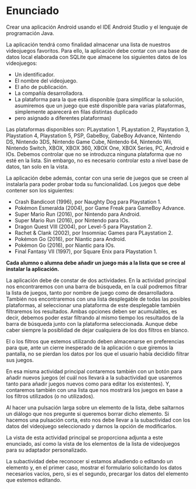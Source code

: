 # Enunciado

Crear una aplicación Android usando el IDE Android Studio y el lenguaje de programación Java.

La aplicación tendrá como finalidad almacenar una lista de nuestros videojuegos favoritos. 
Para ello, la aplicación debe contar con una base de datos local elaborada con SQLite que almacene
los siguientes datos de los videojuegos:
- Un identificador.
- El nombre del videojuego.
- El año de publicación.
- La compañía desarrolladora.
- La plataforma para la que está disponible (para simplificar la solución, asumiremos que un juego 
que esté disponible para varias plataformas, simplemente aparecerá en filas distintas duplicado 
- pero asignado a diferentes plataformas)

Las plataformas disponibles son: PLaystation 1, PLaystation 2, Playstation 3, Playstation 4, 
Playstation 5, PSP, GabeBoy, GabeBoy Advance, Nintendo DS, Nintendo 3DS, Nintendo Game Cube, 
Nintendo 64, Nintendo Wii, Nintendo Switch, XBOX, XBOX 360, XBOX One, XBOX Series, PC, 
Android e IOs. Debemos controlar que no se introduzca ninguna plataforma que no esté en la lista.
Sin embargo, no es necesario controlar esto a nivel base de datos, tan solo en la vista.

La aplicación debe además, contar con una serie de juegos que se creen al instalarla para poder 
probar toda su funcionalidad.
Los juegos que debe contener son los siguientes:
- Crash Bandicoot (1996), por Naughty Dog para Playstation 1.
- Pokémon Esmeralda (2004), por Game Freak para GameBoy Advance.
- Super Mario Run (2016), por Nintendo para Android.
- Super Mario Run (2016), por Nintendo para IOs.
- Dragon Quest VIII (2004), por Level-5 para Playstation 2.
- Rachet & Clank (2002), por Insomniac Games para PLaystation 2.
- Pokémon Go (2016), por Niantic para Android.
- Pokémon Go (2016), por Niantic para IOs.
- Final Fantasy VII (1997), por Square Enix para Playstation 1.

**Cada alumno o alumna debe añadir un juego más a la lista que se cree al instalar la aplicación.**

La aplicación debe de constar de dos actividades. En la actividad principal nos encontraremos con 
una barra de búsqueda, en la cuál podremos filtrar la lista de juegos, tanto por nombre de juego 
como de desarrolladora. También nos encontraremos con una lista desplegable de todas las posibles
plataformas, al seleccionar una plataforma de este desplegable también filtraremos los resultados. 
Ambas opciones deben ser acumulables, es decir, debemos poder estar filtrando al mismo tiempo los 
resultados de la barra de búsqueda junto con la plataforma seleccionada. Aunque debe caber siempre 
la posiblidad de dejar cualquiera de los dos filtros en blanco.

El o los filtros que estemos utilizando deben almacenarse en preferencias para que, ante un cierre
inesperado de la aplicación o que giremos la pantalla, no se pierdan los datos por los que el
usuario había decidido filtrar sus juegos. 

En esa misma actividad principal contaremos también con un botón para añadir nuevos juegos (el cuál
nos llevará a la subactividad que usaremos tanto para añadir juegos nuevos como para editar los 
existentes). Y, contaremos también con una lista que nos mostrará los juegos en base a los filtros
utilizados (o no utilizados). 

Al hacer una pulsación larga sobre un elemento de la lista, debe saltarnos un diálogo que nos 
pregunte si queremos borrar dicho elemento. Si hacemos una pulsación corta, esto nos debe llevar a 
la subactividad con los datos del videojuego seleccionado y darnos la opción de modificarlos. 

La vista de esta actividad principal se proporciona adjunta a este enunciado, así como la vista de
los elementos de la lista de videojuegos para su adaptador personalizado. 

La subactividad debe reconocer si estamos añadiendo o editando un elemento y, en el primer caso, 
mostrar el formulario solicitando los datos necesarios vacíos, pero, si es el segundo, precargar 
los datos del elemento que estemos editando.

